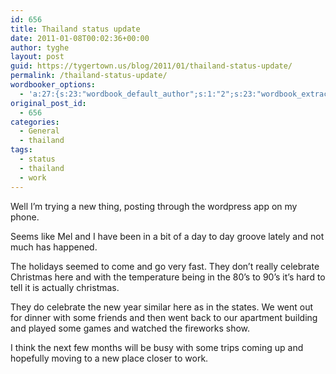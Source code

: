 ```yaml
---
id: 656
title: Thailand status update
date: 2011-01-08T00:02:36+00:00
author: tyghe
layout: post
guid: https://tygertown.us/blog/2011/01/thailand-status-update/
permalink: /thailand-status-update/
wordbooker_options:
  - 'a:27:{s:23:"wordbook_default_author";s:1:"2";s:23:"wordbook_extract_length";s:3:"256";s:26:"wordbooker_publish_default";s:2:"on";s:24:"wordbook_publish_no_user";s:2:"on";s:27:"wordbooker_like_button_show";s:2:"on";s:21:"wordbooker_like_width";s:3:"250";s:25:"wordbooker_like_share_too";s:2:"on";s:27:"wordbooker_like_button_post";s:2:"on";s:27:"wordbooker_like_button_page";s:2:"on";s:25:"wordbook_fbshare_location";s:3:"top";s:24:"wordbook_fblike_location";s:3:"top";s:22:"wordbook_fblike_action";s:9:"recommend";s:27:"wordbook_fblike_colorscheme";s:4:"dark";s:20:"wordbook_fblike_font";s:5:"arial";s:22:"wordbook_fblike_button";s:12:"button_count";s:21:"wordbook_fblike_faces";s:5:"false";s:18:"wordbook_attribute";s:31:"Posted a new post on their blog";s:29:"wordbook_republish_time_frame";s:2:"10";s:28:"wordbook_republish_time_obey";s:2:"on";s:29:"wordbooker_status_update_text";s:35:": New blog post :  %title% - %link%";s:19:"wordbook_actionlink";s:3:"300";s:32:"wordbook_description_meta_length";s:3:"350";s:20:"wordbook_comment_get";s:2:"on";s:24:"wordbook_comment_approve";s:2:"on";s:21:"wordbook_comment_push";s:2:"on";s:18:"wordbook_page_post";s:4:"-100";s:18:"wordbook_orandpage";s:1:"2";}'
original_post_id:
  - 656
categories:
  - General
  - thailand
tags:
  - status
  - thailand
  - work
---
```

Well I&#8217;m trying a new thing, posting through the wordpress app on my phone.
  
Seems like Mel and I have been in a bit of a day to day groove lately and not much has happened.
  
The holidays seemed to come and go very fast. They don&#8217;t really celebrate Christmas here and with the temperature being in the 80&#8217;s to 90&#8217;s it&#8217;s hard to tell it is actually christmas.

They do celebrate the new year similar here as in the states. We went out for dinner with some friends and then went back to our apartment building and played some games and watched the fireworks show.
  
I think the next few months will be busy with some trips coming up and hopefully moving to a new place closer to work.